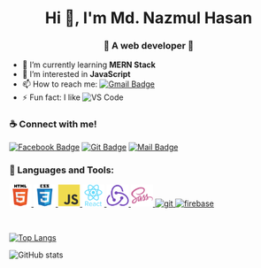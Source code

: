 <h1 align="center">Hi 👋, I'm Md. Nazmul Hasan</h1>
<h3 align="center">🚀 A web developer 🚀</h3>


- 🌱 I’m currently learning **MERN Stack**
- 👀 I’m interested in **JavaScript**
- 📫 How to reach me: [![Gmail Badge](https://img.shields.io/badge/-nazmulhasan1582@gmail.com-c14438?style=flat-square&logo=Gmail&logoColor=white&link=mailto:nazmulhasan1582@gmail.com)](mailto:nazmulhasan1582@gmail.com)
- ⚡ Fun fact: I like ![VS Code](http://img.shields.io/badge/-VS%20Code-007ACC?style=flat-square&logo=visual-studio-code&logoColor=ffffff)

### ☕ Connect with me!
[![Facebook Badge](https://img.shields.io/badge/Facebook-1877F2?style=for-the-badge&logo=facebook&logoColor=white)](https://facebook.com/nazmulhasan1582) 
[![Git Badge](https://img.shields.io/badge/Git-F05032?style=for-the-badge&logo=git&logoColor=white)](https://github.com/Nazmul1582)
[![Mail Badge](https://img.shields.io/badge/Gmail-D14836?style=for-the-badge&logo=gmail&logoColor=white)](mailto:nazmulhasan1582@gmail.com)

### 🚀 Languages and Tools:
<p align="left">     
    <a href="https://www.w3.org/html/" target="_blank" rel="noreferrer"> <img src="https://raw.githubusercontent.com/devicons/devicon/master/icons/html5/html5-original-wordmark.svg" alt="html5" width="40" height="40"/> </a> 
    <a href="https://www.w3schools.com/css/" target="_blank" rel="noreferrer"> <img src="https://raw.githubusercontent.com/devicons/devicon/master/icons/css3/css3-original-wordmark.svg" alt="css3" width="40" height="40"/> </a> 
    <a href="https://developer.mozilla.org/en-US/docs/Web/JavaScript" target="_blank" rel="noreferrer"> <img src="https://raw.githubusercontent.com/devicons/devicon/master/icons/javascript/javascript-original.svg" alt="javascript" width="40" height="40"/> </a>    
    <a href="https://reactjs.org/" target="_blank" rel="noreferrer"> <img src="https://raw.githubusercontent.com/devicons/devicon/master/icons/react/react-original-wordmark.svg" alt="react" width="40" height="40"/> </a> 
    <a href="https://redux.js.org" target="_blank" rel="noreferrer"> <img src="https://raw.githubusercontent.com/devicons/devicon/master/icons/redux/redux-original.svg" alt="redux" width="40" height="40"/> </a> 
    <a href="https://sass-lang.com" target="_blank" rel="noreferrer"> <img src="https://raw.githubusercontent.com/devicons/devicon/master/icons/sass/sass-original.svg" alt="sass" width="40" height="40"/> </a> 
    <a href="https://git-scm.com/" target="_blank" rel="noreferrer"> <img src="https://www.vectorlogo.zone/logos/git-scm/git-scm-icon.svg" alt="git" width="40" height="40"/> </a> 
    <a href="https://firebase.google.com/" target="_blank" rel="noreferrer"> <img src="https://www.vectorlogo.zone/logos/firebase/firebase-icon.svg" alt="firebase" width="40" height="40"/> </a>
</p>
<br />

[![Top Langs](https://github-readme-stats.vercel.app/api/top-langs/?username=anuraghazra&layout=compact)](https://github.com/anuraghazra/github-readme-stats)

![GitHub stats](https://github-readme-stats.vercel.app/api?username=Nazmul1582&show_icons=true&count_private=true)  





